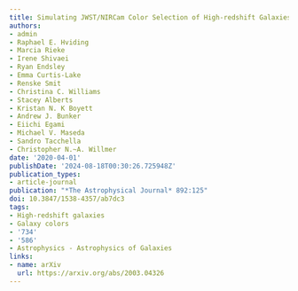 ```yaml
---
title: Simulating JWST/NIRCam Color Selection of High-redshift Galaxies
authors:
- admin
- Raphael E. Hviding
- Marcia Rieke
- Irene Shivaei
- Ryan Endsley
- Emma Curtis-Lake
- Renske Smit
- Christina C. Williams
- Stacey Alberts
- Kristan N. K Boyett
- Andrew J. Bunker
- Eiichi Egami
- Michael V. Maseda
- Sandro Tacchella
- Christopher N.~A. Willmer
date: '2020-04-01'
publishDate: '2024-08-18T00:30:26.725948Z'
publication_types:
- article-journal
publication: "*The Astrophysical Journal* 892:125"
doi: 10.3847/1538-4357/ab7dc3
tags:
- High-redshift galaxies
- Galaxy colors
- '734'
- '586'
- Astrophysics - Astrophysics of Galaxies
links:
- name: arXiv
  url: https://arxiv.org/abs/2003.04326
---
```

